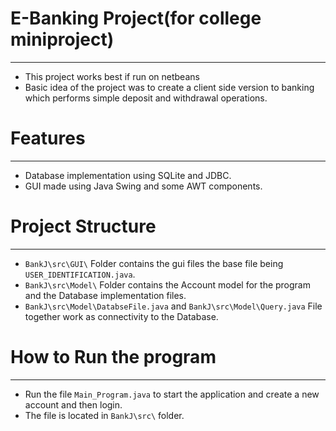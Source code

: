 # E-Banking Project(for college miniproject)
---------------------------------------
  * This project works best if run on netbeans
  * Basic idea of the project was to create a client side version to banking which performs simple deposit and withdrawal operations.

# Features
--------------------------------------
  * Database implementation using SQLite and JDBC.
  * GUI made using Java Swing and some AWT components.

# Project Structure
--------------------------------------
  * `BankJ\src\GUI\` Folder contains the gui files the base file being `USER_IDENTIFICATION.java`.
  * `BankJ\src\Model\` Folder contains the Account model for the program and the Database implementation files.
  * `BankJ\src\Model\DatabseFile.java` and `BankJ\src\Model\Query.java` File together work as connectivity to the Database.

# How to Run the program
---------------------------------------
  * Run the file `Main_Program.java` to start the application and create a new account and then login.
  * The file is located in `BankJ\src\` folder.
